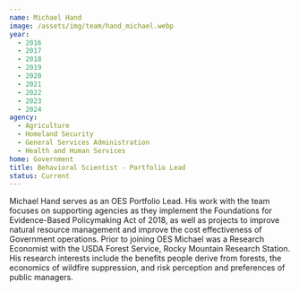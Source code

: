 ```yaml
---
name: Michael Hand
image: /assets/img/team/hand_michael.webp
year:
  - 2016
  - 2017
  - 2018
  - 2019
  - 2020
  - 2021
  - 2022
  - 2023
  - 2024
agency:
  - Agriculture
  - Homeland Security
  - General Services Administration
  - Health and Human Services
home: Government
title: Behavioral Scientist - Portfolio Lead
status: Current
---
```


Michael Hand serves as an OES Portfolio Lead. His work with the team focuses on supporting agencies as they implement the Foundations for Evidence-Based Policymaking Act of 2018, as well as projects to improve natural resource management and improve the cost effectiveness of Government operations. Prior to joining OES Michael was a Research Economist with the USDA Forest Service, Rocky Mountain Research Station. His research interests include the benefits people derive from forests, the economics of wildfire suppression, and risk perception and preferences of public managers.	
